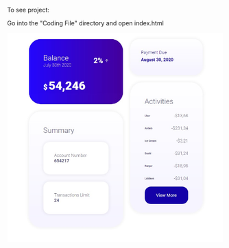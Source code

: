 To see project:

Go into the "Coding File" directory and open index.html

![This is the Banking Dashboard Sample](https://github.com/Nabildexter/ALL-Web-Projects/blob/main/Banking%20Statement%20UIUX%20(Bootsrap%205,%20CSS)/banksample.jpg?raw=true)

